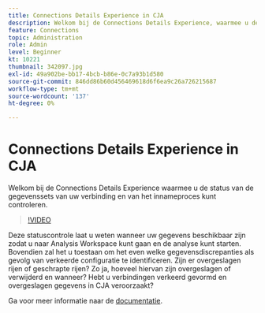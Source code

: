 ```yaml
---
title: Connections Details Experience in CJA
description: Welkom bij de Connections Details Experience, waarmee u de status van de gegevenssets van uw verbinding en het innameproces kunt controleren.
feature: Connections
topic: Administration
role: Admin
level: Beginner
kt: 10221
thumbnail: 342097.jpg
exl-id: 49a902be-bb17-4bcb-b86e-0c7a93b1d580
source-git-commit: 846dd86b60d456469618d6f6ea9c26a726215687
workflow-type: tm+mt
source-wordcount: '137'
ht-degree: 0%

---
```


# Connections Details Experience in CJA

Welkom bij de Connections Details Experience waarmee u de status van de gegevenssets van uw verbinding en van het innameproces kunt controleren.

>[!VIDEO](https://video.tv.adobe.com/v/342097/?quality=12&learn=on)

Deze statuscontrole laat u weten wanneer uw gegevens beschikbaar zijn zodat u naar Analysis Workspace kunt gaan en de analyse kunt starten. Bovendien zal het u toestaan om het even welke gegevensdiscrepanties als gevolg van verkeerde configuratie te identificeren. Zijn er overgeslagen rijen of geschrapte rijen? Zo ja, hoeveel hiervan zijn overgeslagen of verwijderd en wanneer? Hebt u verbindingen verkeerd gevormd en overgeslagen gegevens in CJA veroorzaakt?

Ga voor meer informatie naar de [documentatie](https://experienceleague.adobe.com/docs/analytics-platform/using/cja-connections/manage-connections.html).

